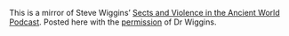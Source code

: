 This is a mirror of Steve Wiggins’ [Sects and Violence in the Ancient World Podcast](https://steveawiggins.com/podcasts/). Posted here with the [permission](https://steveawiggins.com/2009/11/20/it-was-a-small-world-after-all/#comment-18901) of Dr Wiggins.
